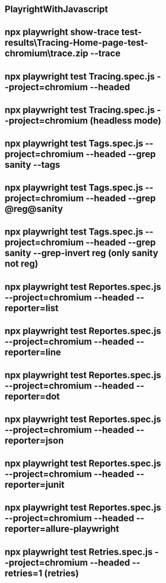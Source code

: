 # PlayrightWithJavascript

# npx playwright show-trace test-results\Tracing-Home-page-test-chromium\trace.zip --trace

# npx playwright test Tracing.spec.js --project=chromium --headed
# npx playwright test Tracing.spec.js --project=chromium (headless mode)

# npx playwright test Tags.spec.js --project=chromium --headed --grep sanity --tags
# npx playwright test Tags.spec.js --project=chromium --headed --grep @reg@sanity
# npx playwright test Tags.spec.js --project=chromium --headed --grep sanity --grep-invert reg (only sanity not reg)

# npx playwright test Reportes.spec.js --project=chromium --headed --reporter=list
# npx playwright test Reportes.spec.js --project=chromium --headed --reporter=line
# npx playwright test Reportes.spec.js --project=chromium --headed --reporter=dot
# npx playwright test Reportes.spec.js --project=chromium --headed --reporter=json
# npx playwright test Reportes.spec.js --project=chromium --headed --reporter=junit
# npx playwright test Reportes.spec.js --project=chromium --headed --reporter=allure-playwright


# npx playwright test Retries.spec.js --project=chromium --headed --retries=1 (retries)